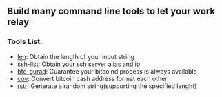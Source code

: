 ## Build many command line tools to let your work relay

### Tools List:

- [len](https://github.com/qshuai/commandlineTool/tree/master/len): Obtain the length of your input string
- [ssh-list](https://github.com/qshuai/commandlineTool/tree/master/ssh-list): Obtain your ssh server alias and ip
- [btc-gurad](https://github.com/qshuai/commandlineTool/tree/master/btc-guard): Guarantee your bitcoind process is always available
- [cov](https://github.com/qshuai/Tools/tree/master/cov): Convert bitcoin cash address format each other
- [rstr](https://github.com/qshuai/Tools/tree/master/rstr): Generate a random string(supporting the specified lenght)


